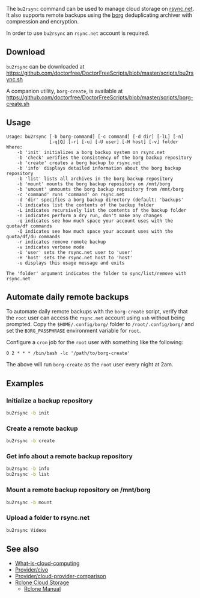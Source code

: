 The `bu2rsync` command can be used to manage cloud storage on [rsync.net](https://www.rsync.net). It also supports remote backups using the [borg](https://www.borgbackup.org) deduplicating archiver with compression and encryption.

In order to use `bu2rsync` an `rsync.net` account is required.

## Download

`bu2rsync` can be downloaded at https://github.com/doctorfree/DoctorFreeScripts/blob/master/scripts/bu2rsync.sh

A companion utility, `borg-create`, is available at https://github.com/doctorfree/DoctorFreeScripts/blob/master/scripts/borg-create.sh

## Usage

```
Usage: bu2rsync [-b borg-command] [-c command] [-d dir] [-lL] [-n]
                [-q|Q] [-r] [-u] [-U user] [-H host] [-v] folder
Where:
	-b 'init' initializes a borg backup system on rsync.net
	-b 'check' verifies the consistency of the borg backup repository
	-b 'create' creates a borg backup to rsync.net
	-b 'info' displays detailed information about the borg backup repository
	-b 'list' lists all archives in the borg backup repository
	-b 'mount' mounts the borg backup repository on /mnt/borg
	-b 'umount' unmounts the borg backup repository from /mnt/borg
	-c 'command' runs 'command' on rsync.net
	-d 'dir' specifies a borg backup directory (default: 'backups'
	-l indicates list the contents of the backup folder
	-L indicates recursively list the contents of the backup folder
	-n indicates perform a dry run, don't make any changes
	-q indicates see how much space your account uses with the quota/df commands
	-Q indicates see how much space your account uses with the quota/df/du commands
	-r indicates remove remote backup
	-v indicates verbose mode
	-U 'user' sets the rsync.net user to 'user'
	-H 'host' sets the rsync.net host to 'host'
	-u displays this usage message and exits

The 'folder' argument indicates the folder to sync/list/remove with rsync.net
```

## Automate daily remote backups

To automate daily remote backups with the `borg-create` script, verify that the `root` user can access the `rsync.net` account using `ssh` without being prompted. Copy the `$HOME/.config/borg/` folder to `/root/.config/borg/` and set the `BORG_PASSPHRASE` environment variable for `root`.

Configure a `cron` job for the `root` user with something like the following:

```
0 2 * * * /bin/bash -lc '/path/to/borg-create'
```

The above will run `borg-create` as the `root` user every night at 2am.

## Examples

### Initialize a backup repository

```bash
bu2rsync -b init
```

### Create a remote backup

```bash
bu2rsync -b create
```

### Get info about a remote backup repository

```bash
bu2rsync -b info
bu2rsync -b list
```

### Mount a remote backup repository on /mnt/borg

```bash
bu2rsync -b mount
```

### Upload a folder to rsync.net

```bash
bu2rsync Videos
```

## See also

- [What-is-cloud-computing](what-is-cloud-computing.md)
- [Provider/civo](provider/civo.md)
- [Provider/cloud-provider-comparison](provider/cloud-provider-comparison.md)
- [Rclone Cloud Storage](rclone.md)
  - [Rclone Manual](rclone-manual.md)
